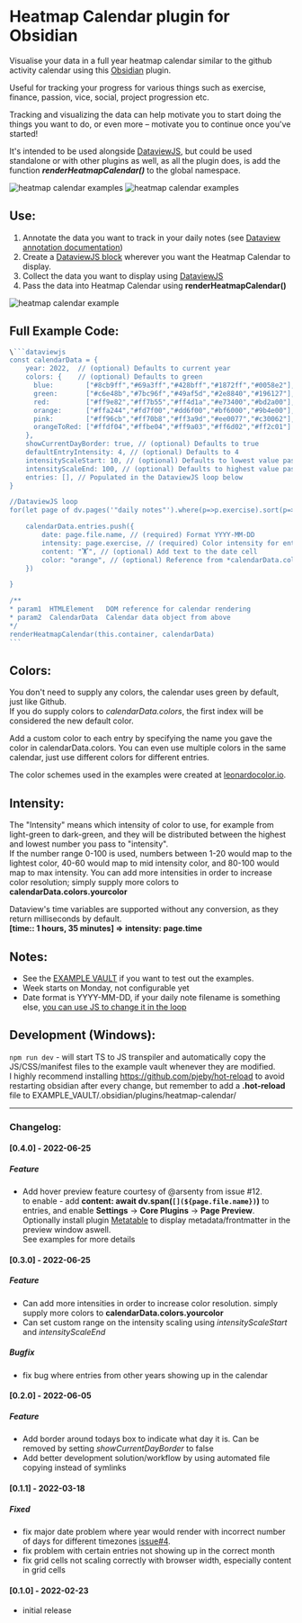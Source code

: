 # Heatmap Calendar plugin for Obsidian

Visualise your data in a full year heatmap calendar similar to the github activity calendar using this [Obsidian](https://obsidian.md/) plugin.  

Useful for tracking your progress for various things such as exercise, finance, passion, vice, social, project progression etc.   

Tracking and visualizing the data can help motivate you to start doing the things you want to do, or even more – motivate you to continue once you've started!

It's intended to be used alongside [DataviewJS](https://blacksmithgu.github.io/obsidian-dataview/), but could be used standalone or with other plugins as well, as all the plugin does, is add the function ***renderHeatmapCalendar()*** to the global namespace.

![heatmap calendar examples](https://github.com/Richardsl/heatmap-calendar-obsidian/blob/master/github-images/animated_examples_top3.gif?raw=true)
![heatmap calendar examples](https://github.com/Richardsl/heatmap-calendar-obsidian/blob/master/github-images/heatmap-calendar-examples-bottom3.png?raw=true)


## Use:

1. Annotate the data you want to track in your daily notes (see [Dataview annotation documentation](https://blacksmithgu.github.io/obsidian-dataview/data-annotation/)) 
2. Create a [DataviewJS block](https://blacksmithgu.github.io/obsidian-dataview/api/intro/) wherever you want the Heatmap Calendar to display.  
3. Collect the data you want to display using [DataviewJS](https://blacksmithgu.github.io/obsidian-dataview/api/code-reference/)
4. Pass the data into Heatmap Calendar using  **renderHeatmapCalendar()** 

![heatmap calendar example](https://github.com/Richardsl/heatmap-calendar-obsidian/blob/master/github-images/heatmap-calendar-howto3.jpg?raw=true)


## Full Example Code:

~~~javascript
\```dataviewjs
const calendarData = { 
	year: 2022,  // (optional) Defaults to current year
	colors: {    // (optional) Defaults to green
	  blue:        ["#8cb9ff","#69a3ff","#428bff","#1872ff","#0058e2"], // first entry is considered default if supplied
	  green:       ["#c6e48b","#7bc96f","#49af5d","#2e8840","#196127"],
	  red:         ["#ff9e82","#ff7b55","#ff4d1a","#e73400","#bd2a00"],
	  orange:      ["#ffa244","#fd7f00","#dd6f00","#bf6000","#9b4e00"],
	  pink:        ["#ff96cb","#ff70b8","#ff3a9d","#ee0077","#c30062"],
	  orangeToRed: ["#ffdf04","#ffbe04","#ff9a03","#ff6d02","#ff2c01"]
	},
	showCurrentDayBorder: true, // (optional) Defaults to true
	defaultEntryIntensity: 4, // (optional) Defaults to 4
	intensityScaleStart: 10, // (optional) Defaults to lowest value passe to entries.intensity
    intensityScaleEnd: 100, // (optional) Defaults to highest value passe to entries.intensity
	entries: [], // Populated in the DataviewJS loop below
}

//DataviewJS loop
for(let page of dv.pages('"daily notes"').where(p=>p.exercise).sort(p=>p.file.name)){ 

	calendarData.entries.push({
		date: page.file.name, // (required) Format YYYY-MM-DD
		intensity: page.exercise, // (required) Color intensity for entry, will map intensities automatically
		content: "🏋️", // (optional) Add text to the date cell
		color: "orange", // (optional) Reference from *calendarData.colors*. If no color is supplied; colors[0] is used
	})

}

/**
* param1  HTMLElement   DOM reference for calendar rendering
* param2  CalendarData  Calendar data object from above
*/
renderHeatmapCalendar(this.container, calendarData)
```
~~~

  
## Colors:
You don't need to supply any colors, the calendar uses green by default, just like Github.   
If you do supply colors to *calendarData.colors*, the first index will be considered the new default color.

Add a custom color to each entry by specifying the name you gave the color in calendarData.colors.
You can even use multiple colors in the same calendar, just use different colors for different entries.  
   
The color schemes used in the examples were created at [leonardocolor.io](https://leonardocolor.io).

## Intensity:
The "Intensity" means which intensity of color to use, for example from light-green to dark-green, 
and they will be distributed between the highest and lowest number you pass to "intensity".  
If the number range 0-100 is used, numbers between 1-20 would map to the lightest color, 40-60 would map to mid intensity color, and 80-100 would map to max intensity.
You can add more intensities in order to increase color resolution; simply supply more colors to **calendarData.colors.yourcolor**

Dataview's time variables are supported without any conversion, as they return milliseconds by default.  
**[time:: 1 hours, 35 minutes] => intensity: page.time**

## Notes:
- See the [EXAMPLE VAULT](https://github.com/Richardsl/heatmap-calendar-obsidian/tree/master/EXAMPLE_VAULT) if you want to test out the examples.
- Week starts on Monday, not configurable yet
- Date format is YYYY-MM-DD, if your daily note filename is something else, [you can use JS to change it in the loop](https://github.com/Richardsl/heatmap-calendar-obsidian/discussions/2)

## Development (Windows):
 ```npm run dev``` - will start TS to JS transpiler and automatically copy the JS/CSS/manifest files to the example vault whenever they are modified.  
 I highly recommend installing https://github.com/pjeby/hot-reload to avoid restarting obsidian after every change, but remember to add a **.hot-reload** file to EXAMPLE_VAULT/.obsidian/plugins/heatmap-calendar/

---

### Changelog:
#### [0.4.0] - 2022-06-25

##### Feature
- Add hover preview feature courtesy of @arsenty from issue #12.  
to enable - add **content: await dv.span(`[](${page.file.name})`)** to entries, and enable **Settings** -> **Core Plugins** -> **Page Preview**.   
Optionally install plugin [Metatable](https://github.com/arnau/obsidian-metatable) to display metadata/frontmatter in the preview window aswell.  
See examples for more details

#### [0.3.0] - 2022-06-25

##### Feature
- Can add more intensities in order to increase color resolution. simply supply more colors to **calendarData.colors.yourcolor**
- Can set custom range on the intensity scaling using *intensityScaleStart* and *intensityScaleEnd*

##### Bugfix
- fix bug where entries from other years showing up in the calendar


#### [0.2.0] - 2022-06-05

##### Feature
- Add border around todays box to indicate what day it is. Can be removed by setting *showCurrentDayBorder* to false
- Add better development solution/workflow by using automated file copying instead of symlinks


#### [0.1.1] - 2022-03-18

##### Fixed
- fix major date problem where year would render with incorrect number of days for different timezones [issue#4](https://github.com/Richardsl/heatmap-calendar-obsidian/issues/4).
- fix problem with certain entries not showing up in the correct month
- fix grid cells not scaling correctly with browser width, especially content in grid cells


#### [0.1.0] - 2022-02-23
- initial release
